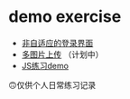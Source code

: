 # demo exercise


* [非自适应的登录界面](https://github.com/lulu-s/demo/master/login/login.html)  
* [多图片上传](https://github.com/booblulu/demo/tree/master/multiple)  （计划中）
* [JS练习demo](https://github.com/lulu-s/demo/tree/master/demo)  


🙃仅供个人日常练习记录
